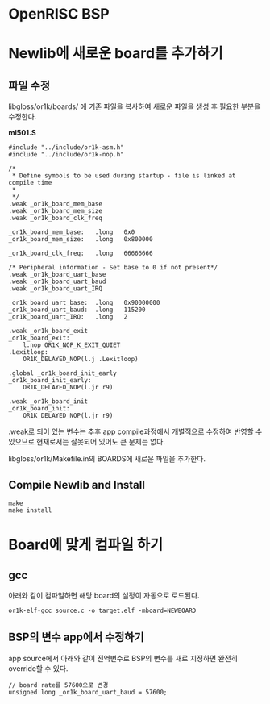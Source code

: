 OpenRISC BSP
===============================

# Newlib에 새로운 board를 추가하기

## 파일 수정

libgloss/or1k/boards/ 에 기존 파일을 복사하여 새로운 파일을 생성 후 필요한 부분을 수정한다.

**ml501.S**
~~~~
#include "../include/or1k-asm.h"
#include "../include/or1k-nop.h"

/*
 * Define symbols to be used during startup - file is linked at compile time
 *
 */
.weak _or1k_board_mem_base
.weak _or1k_board_mem_size
.weak _or1k_board_clk_freq

_or1k_board_mem_base:   .long   0x0
_or1k_board_mem_size:   .long   0x800000

_or1k_board_clk_freq:   .long   66666666

/* Peripheral information - Set base to 0 if not present*/
.weak _or1k_board_uart_base
.weak _or1k_board_uart_baud
.weak _or1k_board_uart_IRQ

_or1k_board_uart_base:  .long   0x90000000
_or1k_board_uart_baud:  .long   115200
_or1k_board_uart_IRQ:   .long   2

.weak _or1k_board_exit
_or1k_board_exit:
    l.nop OR1K_NOP_K_EXIT_QUIET
.Lexitloop:
    OR1K_DELAYED_NOP(l.j .Lexitloop)

.global _or1k_board_init_early
_or1k_board_init_early:
    OR1K_DELAYED_NOP(l.jr r9)

.weak _or1k_board_init
_or1k_board_init:
    OR1K_DELAYED_NOP(l.jr r9)
~~~~
.weak로 되어 있는 변수는 추후 app compile과정에서 개별적으로 수정하여 반영할 수 있으므로
현재로서는 잘못되어 있어도 큰 문제는 없다.

libgloss/or1k/Makefile.in의 BOARDS에 새로운 파일을 추가한다. 

## Compile Newlib and Install

~~~~
make
make install
~~~~

# Board에 맞게 컴파일 하기

## gcc
아래와 같이 컴파일하면 해당 board의 설정이 자동으로 로드된다.
~~~~
or1k-elf-gcc source.c -o target.elf -mboard=NEWBOARD
~~~~

## BSP의 변수 app에서 수정하기
app source에서 아래와 같이 전역변수로 BSP의 변수를 새로 지정하면 완전히 override할 수 있다.
~~~~
// board rate를 57600으로 변경 
unsigned long _or1k_board_uart_baud = 57600;
~~~~

